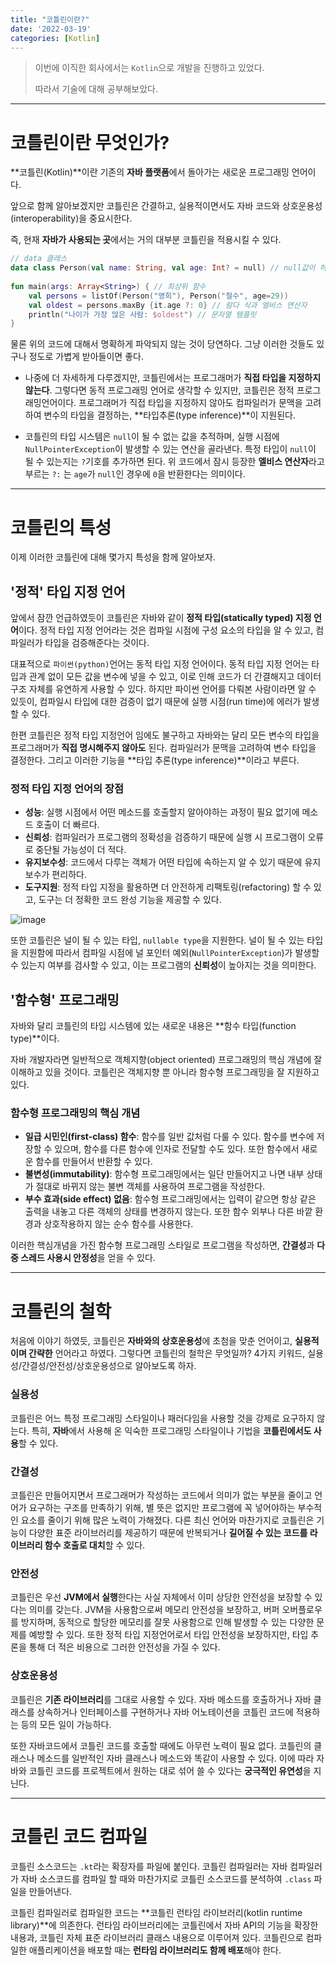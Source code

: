 ```yaml
---
title: "코틀린이란?"
date: '2022-03-19'
categories: [Kotlin]
---
```


> 이번에 이직한 회사에서는 `Kotlin`으로 개발을 진행하고 있었다.
> 
> 따라서 기술에 대해 공부해보았다.

---

# 코틀린이란 무엇인가?

**코틀린(Kotlin)**이란 기존의 **자바 플랫폼**에서 돌아가는 새로운 프로그래밍 언어이다.

앞으로 함께 알아보겠지만 코틀린은 간결하고, 실용적이면서도 자바 코드와 상호운용성(interoperability)을 중요시한다. 

즉, 현재 **자바가 사용되는 곳**에서는 거의 대부분 코틀린을 적용시킬 수 있다.

```kotlin
// data 클래스
data class Person(val name: String, val age: Int? = null) // null값이 허용되는 int타입(Int?), 디폴트 값은 null
 
fun main(args: Array<String>) { // 최상위 함수
    val persons = listOf(Person("영희"), Person("철수", age=29))
    val oldest = persons.maxBy {it.age ?: 0} // 람다 식과 엘비스 연산자
    println("나이가 가장 많은 사람: $oldest") // 문자열 템플릿
}
```

물론 위의 코드에 대해서 명확하게 파악되지 않는 것이 당연하다. 그냥 이러한 것들도 있구나 정도로 가볍게 받아들이면 좋다.

- 나중에 더 자세하게 다루겠지만, 코틀린에서는 프로그래머가 **직접 타입을 지정하지 않는다**. 그렇다면 동적 프로그래밍 언어로 생각할 수 있지만, 코틀린은 정적 프로그래밍언어이다. 프로그래머가 직접 타입을 지정하지 않아도 컴파일러가 문맥을 고려하여 변수의 타입을 결정하는, **타입추론(type inference)**이 지원된다.

- 코틀린의 타입 시스템은 `null`이 될 수 없는 값을 추적하며, 실행 시점에 `NullPointerException`이 발생할 수 있는 연산을 골라낸다. 특정 타입이 `null`이 될 수 있는지는 `?`기호를 추가하면 된다. 위 코드에서 잠시 등장한 **엘비스 연산자**라고 부르는 `?:` 는 `age`가 `null`인 경우에 `0`을 반환한다는 의미이다.

---

# 코틀린의 특성

이제 이러한 코틀린에 대해 몇가지 특성을 함께 알아보자.

## '정적' 타입 지정 언어



앞에서 잠깐 언급하였듯이 코틀린은 자바와 같이 **정적 타입(statically typed) 지정 언어**이다. 정적 타입 지정 언어라는 것은 컴파일 시점에 구성 요소의 타입을 알 수 있고, 컴파일러가 타입을 검증해준다는 것이다.

대표적으로 `파이썬(python)`언어는 동적 타입 지정 언어이다. 동적 타입 지정 언어는 타입과 관계 없이 모든 값을 변수에 넣을 수 있고, 이로 인해 코드가 더 간결해지고 데이터 구조 자체를 유연하게 사용할 수 있다. 하지만 파이썬 언어를 다뤄본 사람이라면 알 수 있듯이, 컴파일시 타입에 대한 검증이 없기 때문에 실행 시점(run time)에 에러가 발생할 수 있다.

한편 코틀린은 정적 타입 지정언어 임에도 불구하고 자바와는 달리 모든 변수의 타입을 프로그래머가 **직접 명시해주지 않아도** 된다. 컴파일러가 문맥을 고려하여 변수 타입을 결정한다. 그리고 이러한 기능을 **타입 추론(type inference)**이라고 부른다.


### 정적 타입 지정 언어의 장점

- **성능**: 실행 시점에서 어떤 메소드를 호출할지 알아야하는 과정이 필요 없기에 메소드 호출이 더 빠르다.
- **신뢰성**: 컴파일러가 프로그램의 정확성을 검증하기 때문에 실행 시 프로그램이 오류로 중단될 가능성이 더 적다.
- **유지보수성**: 코드에서 다루는 객체가 어떤 타입에 속하는지 알 수 있기 때문에 유지보수가 편리하다.
- **도구지원**: 정적 타입 지정을 활용하면 더 안전하게 리팩토링(refactoring) 할 수 있고, 도구는 더 정확한 코드 완성 기능을 제공할 수 있다.

![image](https://user-images.githubusercontent.com/55419159/159118484-7a82581b-8ec3-47ec-a9cb-2c0bc8d3d799.png)


또한 코틀린은 널이 될 수 있는 타입, `nullable type`을 지원한다. 널이 될 수 있는 타입을 지원함에 따라서 컴파일 시점에 널 포인터 예외(`NullPointerException`)가 발생할 수 있는지 여부를 검사할 수 있고, 이는 프로그램의 **신뢰성**이 높아지는 것을 의미한다.


## '함수형' 프로그래밍

자바와 달리 코틀린의 타입 시스템에 있는 새로운 내용은 **함수 타입(function type)**이다.

자바 개발자라면 일반적으로 객체지향(object oriented) 프로그래밍의 핵심 개념에 잘 이해하고 있을 것이다. 코틀린은 객체지향 뿐 아니라 함수형 프로그래밍을 잘 지원하고 있다.


### 함수형 프로그래밍의 핵심 개념

- **일급 시민인(first-class) 함수**: 함수를 일반 값처럼 다룰 수 있다. 함수를 변수에 저장할 수 있으며, 함수를 다른 함수에 인자로 전달할 수도 있다. 또한 함수에서 새로운 함수를 만들어서 반환할 수 있다.
- **불변성(immutability)**: 함수형 프로그래밍에서는 일단 만들어지고 나면 내부 상태가 절대로 바뀌지 않는 불변 객체를 사용하여 프로그램을 작성한다.
- **부수 효과(side effect) 없음**: 함수형 프로그래밍에서는 입력이 같으면 항상 같은 출력을 내놓고 다른 객체의 상태를 변경하지 않는다. 또한 함수 외부나 다른 바깥 환경과 상호작용하지 않는 순수 함수를 사용한다.

이러한 핵심개념을 가진 함수형 프로그래밍 스타일로 프로그램을 작성하면, **간결성**과 **다중 스레드 사용시 안정성**을 얻을 수 있다.

--- 

# 코틀린의 철학

처음에 이야기 하였듯, 코틀린은 **자바와의 상호운용성**에 초첨을 맞춘 언어이고, **실용적이며 간략한** 언어라고 하였다. 
그렇다면 코틀린의 철학은 무엇일까? 4가지 키워드, 실용성/간결성/안전성/상호운용성으로 알아보도록 하자.

### 실용성
코틀린은 어느 특정 프로그래밍 스타일이나 패러다임을 사용할 것을 강제로 요구하지 않는다. 
특히, **자바**에서 사용해 온 익숙한 프로그래밍 스타일이나 기법을 **코틀린에서도 사용**할 수 있다.

### 간결성
코틀린은 만들어지면서 프로그래머가 작성하는 코드에서 의미가 없는 부분을 줄이고 언어가 요구하는 구조를 만족하기 위해, 별 뜻은 없지만 프로그램에 꼭 넣어야하는 부수적인 요소를 줄이기 위해 많은 노력이 가해졌다.
다른 최신 언어와 마찬가지로 코틀린은 기능이 다양한 표준 라이브러리를 제공하기 때문에 반복되거나 **길어질 수 있는 코드를 라이브러리 함수 호출로 대치**할 수 있다.

### 안전성
코틀린은 우선 **JVM에서 실행**한다는 사실 자체에서 이미 상당한 안전성을 보장할 수 있다는 의미를 갖는다. 
JVM을 사용함으로써 메모리 안전성을 보장하고, 버퍼 오버플로우를 방지하며, 동적으로 할당한 메모리를 잘못 사용함으로 인해 발생할 수 있는 다양한 문제를 예방할 수 있다. 
또한 정적 타입 지정언어로서 타입 안전성을 보장하지만, 타입 추론을 통해 더 적은 비용으로 그러한 안전성을 가질 수 있다.

### 상호운용성
코틀린은 **기존 라이브러리**를 그대로 사용할 수 있다. 
자바 메소드를 호출하거나 자바 클래스를 상속하거나 인터페이스를 구현하거나 자바 어노테이션을 코틀린 코드에 적용하는 등의 모든 일이 가능하다.

또한 자바코드에서 코틀린 코드를 호출할 때에도 아무런 노력이 필요 없다. 
코틀린의 클래스나 메소드를 일반적인 자바 클래스나 메소드와 똑같이 사용할 수 있다. 
이에 따라 자바와 코틀린 코드를 프로젝트에서 원하는 대로 섞어 쓸 수 있다는 **궁극적인 유연성**을 지닌다.

---

# 코틀린 코드 컴파일
코틀린 소스코드는 `.kt`라는 확장자를 파일에 붙인다. 
코틀린 컴파일러는 자바 컴파일러가 자바 소스코드를 컴파일 할 때와 마찬가지로 코틀린 소스코드를 분석하여 `.class` 파일을 만들어낸다.

코틀린 컴파일러로 컴파일한 코드는 **코틀린 런타임 라이브러리(kotlin runtime library)**에 의존한다. 
런타임 라이브러리에는 코틀린에서 자바 API의 기능을 확장한 내용과, 코틀린 자체 표준 라이브러리 클래스 내용으로 이루어져 있다. 
코틀린으로 컴파일한 애플리케이션을 배포할 때는 **런타임 라이브러리도 함께 배포**해야 한다.
